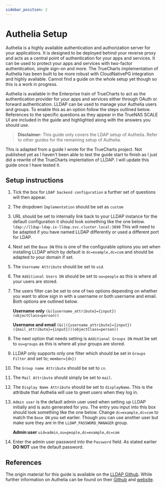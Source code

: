 ```yaml
---
sidebar_position: 2
---
```


# Authelia Setup

Authelia is a highly available authentication and authorization server for your applications. It is designed to be deployed behind your reverse proxy and acts as a central point of authentication for your apps and services. It can be used to protect your apps and services with two-factor authentication, single sign-on and more. The TrueCharts implementation of Authelia has been built to be more robust with CloudNativePG integration and highly available. Cannot find a guide on the whole setup yet though so this is a work in progress.

Authelia is available in the Enterprise train of TrueCharts to act as the authentication provider for your apps and services either through OAuth or forward authentication. LLDAP can be used to manage your Authelia users and groups. To enable this as an option follow the steps outlined below. References to the specific questions as they appear in the TrueNAS SCALE UI are included in the guide and highlighted along with the answers you should use.

>**Disclaimer:** This guide only covers the LDAP setup of Authelia. Refer to other guides for the remaining setup of Authelia.

This is adapted from a guide I wrote for the TrueCharts project. Not published yet as I haven't been able to test the guide start to finish as I just did a rewrite of the TrueCharts implentation of LLDAP. I will update this guide once I have tested it.

## Setup instructions

1. Tick the box for `LDAP backend configuration` a further set of questions will then appear.
2. The dropdown `Implementation` should be set as `custom`
3. URL should be set to internally link back to your LLDAP instance for the default configuration it should look something like the one below.
    `ldap://lldap-ldap.ix-lldap.svc.cluster.local:3890`
This will need to be adapted if you have named LLDAP differently or used a different port for LDAP.
4. Next set the `Base DN` this is one of the configurable options you set when installing LLDAP which by default is `dc=example,dc=com` and should be adapted to your domain if set.
5. The `Username Attribute` should be set to `uid`.
6. The `Additional Users DN` should be set to `ou=people` as this is where all your users are stored.
7. The users filter can be set to one of two options depending on whether you want to allow sign in with a username or both username and email. Both options are outlined below.

    **Username only**
        `(&({username_attribute}={input})(objectClass=person))`

    **Username and email**
        `(&(|({username_attribute}={input})({mail_attribute}={input}))(objectClass=person))`

8. The next option that needs setting is `Additional Groups DN` must be set to `ou=groups` as this is where all your groups are stored.
9. LLDAP only supports only one filter which should be set in `Groups Filter` and set to;
    `member={dn})`
10. The `Group name Attribute` should be set to `cn`.
11. The `Mail Attribute` should simply be set to `mail`.
12. The `Display Name Attribute` should be set to `displayName`. This is the attribute that Authelia will use to greet users when they log in.
13. `Admin user` is the default admin user used when setting up LLDAP initially and is auto generated for you. The entry you input into this box should look something like the one below. Change `dc=example,dc=com` to match the `Base DN` you set earlier. Though you can use another user but make sure they are in the `LLDAP_PASSWORD_MANAGER` group.

    **Admin user**
        `uid=admin,ou=people,dc=example,dc=com`

14. Enter the admin user password into the `Password` field. As stated earlier **DO NOT** use the default password.

## References

The origin material for this guide is available on the [LLDAP Github](https://github.com/lldap/lldap). While further information on Authelia can be found on their [Github](https://github.com/authelia/authelia) and [website](https://www.authelia.com/).

